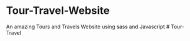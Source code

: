 # Tour-Travel-Website
An amazing Tours and Travels Website using sass and Javascript
#   T o u r - T r a v e l  
 